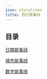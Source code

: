 ```yaml
---
icon: storylines
title: 苏打故事线
---
```


## 目录

[<FontIcon icon="date-30" /> 日期故事线](date)

[<FontIcon icon="city" /> 城市故事线](city)

[<FontIcon icon="number" /> 数字故事线](number)
